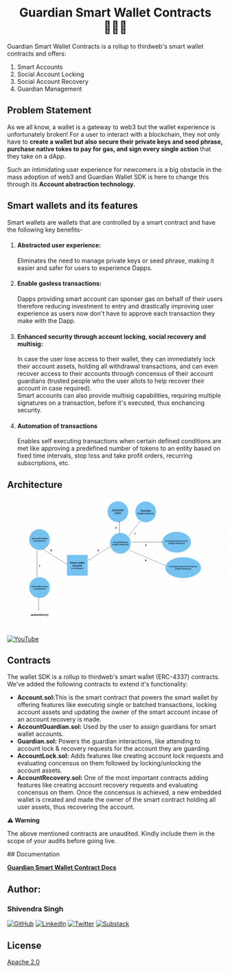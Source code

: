 <p align="center">
<h1 align="center">Guardian Smart Wallet Contracts 👮🏻‍♂️</h1>
<p>Guardian Smart Wallet Contracts is a rollup to thirdweb's smart wallet contracts and offers: <br />
<ol>
<li>Smart Accounts</li>
<li>Social Account Locking</li>
<li>Social Account Recovery</li>
<li>Guardian Management</li>
</ol>

## Problem Statement
As we all know, a wallet is a gateway to web3 but the wallet experience is unfortunately broken! For a user to interact with a blockchain, they not only have to **create a wallet but also secure their private keys and seed phrase, purchase native tokes to pay for gas, and sign every single action** that they take on a dApp. 

Such an intimidating user experience for newcomers is a big obstacle in the mass adoption of web3 and Guardian Wallet SDK is here to change this through its **Account abstraction technology.**

## Smart wallets and its features
Smart wallets are wallets that are controlled by a smart contract and have the following key benefits-
<ol>
<li>
<h4>Abstracted user experience: </h4>
Eliminates the need to manage private keys or seed phrase, making it easier and safer for users to experience Dapps.
</li>
<li>
<h4>Enable gasless transactions:</h4>
Dapps providing smart account can sponser gas on behalf of their users therefore reducing investment to entry and drastically improving user experience as users now don't have to approve each transaction they make with the Dapp.
</li>
<li> 
<h4>Enhanced security through account locking, social recovery and multisig: </h4>
In case the user lose access to their wallet, they can immediately lock their account assets, holding all withdrawal transactions, and can even recover access to their accounts through concensus of their account guardians (trusted people who the user allots to help recover their account in case required). <br />
Smart accounts can also provide multisig capabilities, requiring multiple signatures on a transaction, before it's executed, thus enchancing security.

<li><h4>Automation of transactions</h4>
Enables self executing transactions when certain defined conditions are met like approving a predefined number of tokens to an entity based on fixed time intervals, stop loss and take profit orders, recurring subscriptions, etc.
</li>
</ol>
 
## Architecture

<img src="./images/architecture.png" width="600" alt="Guardian_architecture">
<br/>
<br />

[![YouTube](https://img.shields.io/badge/YouTube-Video-red?style=for-the-badge&logo=youtube)](https://youtu.be/0zq2YdOYFUo?si=Ng6favRkGL9faG_Y)


## Contracts
The wallet SDK is a rollup to thirdweb's smart wallet (ERC-4337) contracts. We've added the following contracts to extend it's functionality:
<ul>
<li> <b>Account.sol:</b>This is the smart contract that powers the smart wallet by offering features like executing single or batched transactions, locking account assets and updating the owner of the smart account incase of an account recovery is made.</li>
<li> <b>AccountGuardian.sol:</b> Used by the user to assign guardians for smart wallet accounts. </li>
<li> <b>Guardian.sol:</b> Powers the guardian interactions, like attending to account lock & recovery requests for the account they are guarding. </li>
<li> <b>AccountLock.sol:</b> Adds features like creating account lock requests and evaluating concensus on them followed by locking/unlocking the account assets.</li>
<li> <b>AccountRecovery.sol:</b> One of the most important contracts adding features like creating account recovery requests and evaluating concensus on them. Once the concensus is achieved, a new embedded wallet is created and made the owner of the smart contract holding all user assets, thus recovering the account.</li>
</ul>

<summary><b>⚠️ Warning</b></summary>
  <p>The above mentioned contracts are unaudited. Kindly include them in the scope of your audits before going live.</p>
## Documentation 

[**Guardian Smart Wallet Contract Docs**](https://0xshiven.gitbook.io/guardian-smart-wallet-contracts)

## Author: 
### Shivendra Singh
[![GitHub](https://img.shields.io/badge/GitHub-Profile-black?logo=github)](https://github.com/alfheimrShiven)
[![LinkedIn](https://img.shields.io/badge/LinkedIn-Profile-blue?logo=linkedin)](https://www.linkedin.com/in/shivends)
[![Twitter](https://img.shields.io/badge/Twitter-Profile-blue?logo=twitter)](https://twitter.com/0xShiven)
[![Substack](https://img.shields.io/badge/Substack-Newsletter-orange?logo=substack)](https://0xshiven.substack.com/)


## License

[Apache 2.0](https://www.apache.org/licenses/LICENSE-2.0.txt)
